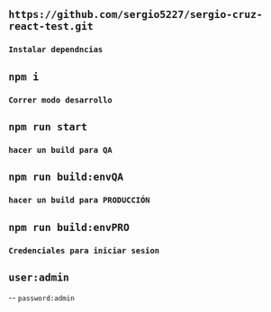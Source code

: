 ## `https://github.com/sergio5227/sergio-cruz-react-test.git`

### `Instalar dependncias`
## `npm i`

### `Correr modo desarrollo`
## `npm run start`

### `hacer un build para QA`
## `npm run build:envQA`

### `hacer un build para PRODUCCIÓN`
## `npm run build:envPRO`

### `Credenciales para iniciar sesion`
## `user:admin`
-- `password:admin`
